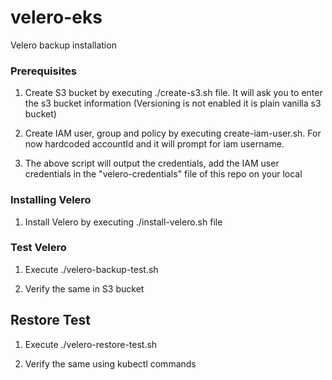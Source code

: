 # velero-eks
Velero backup installation


### Prerequisites

1. Create S3 bucket by executing ./create-s3.sh file. It will ask you to enter the s3 bucket information (Versioning is not enabled it is plain vanilla s3 bucket)

2. Create IAM user, group and policy by executing create-iam-user.sh. For now hardcoded accountId and it will prompt for iam username.

3. The above script will output the credentials, add the IAM user credentials in the "velero-credentials" file of this repo on your local



### Installing Velero

1. Install Velero by executing ./install-velero.sh file


### Test Velero

1. Execute ./velero-backup-test.sh

2. Verify the same in S3 bucket


## Restore Test

1. Execute ./velero-restore-test.sh

2. Verify the same using kubectl commands


